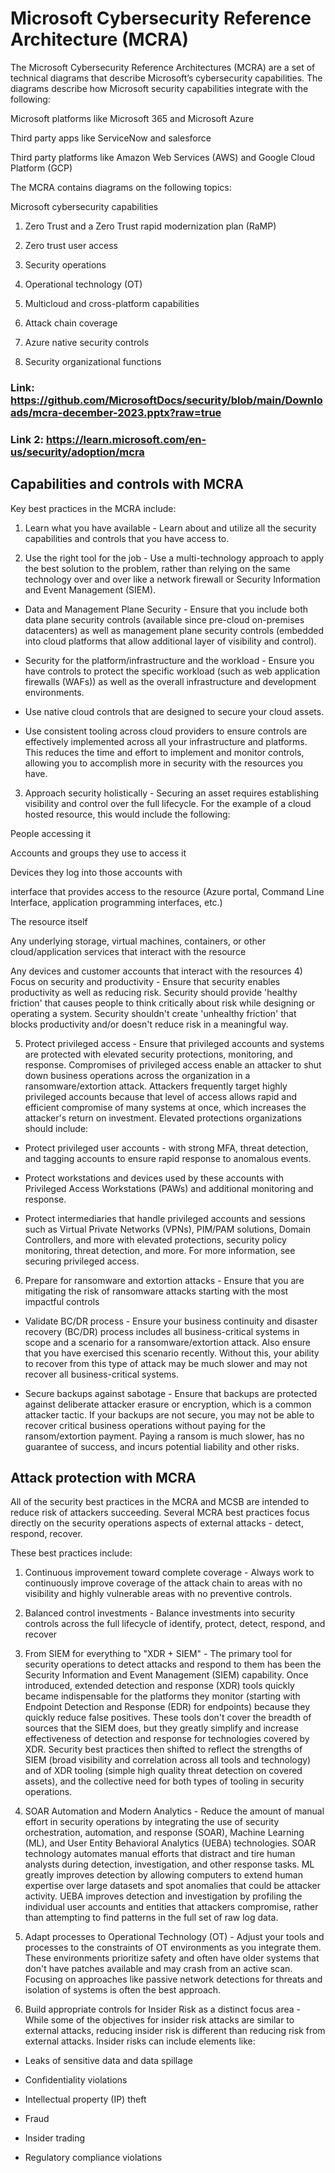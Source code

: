 # Microsoft Cybersecurity Reference Architecture (MCRA)

The Microsoft Cybersecurity Reference Architectures (MCRA) are a set of technical diagrams that describe Microsoft’s cybersecurity capabilities. The diagrams describe how Microsoft security capabilities integrate with the following:

Microsoft platforms like Microsoft 365 and Microsoft Azure

Third party apps like ServiceNow and salesforce

Third party platforms like Amazon Web Services (AWS) and Google Cloud Platform (GCP)

The MCRA contains diagrams on the following topics:

Microsoft cybersecurity capabilities

1) Zero Trust and a Zero Trust rapid modernization plan (RaMP)

2) Zero trust user access

3) Security operations

4) Operational technology (OT)

5) Multicloud and cross-platform capabilities

6) Attack chain coverage

7) Azure native security controls

8) Security organizational functions

### Link: https://github.com/MicrosoftDocs/security/blob/main/Downloads/mcra-december-2023.pptx?raw=true

### Link 2: https://learn.microsoft.com/en-us/security/adoption/mcra

## Capabilities and controls with MCRA

Key best practices in the MCRA include:

1) Learn what you have available - Learn about and utilize all the security capabilities and controls that you have access to.

2) Use the right tool for the job - Use a multi-technology approach to apply the best solution to the problem, rather than relying on the same technology over and over like a network firewall or Security Information and Event Management (SIEM).

 - Data and Management Plane Security - Ensure that you include both data plane security controls (available since pre-cloud on-premises datacenters) as well as management plane security controls (embedded into cloud platforms that allow additional layer of visibility and control).

 - Security for the platform/infrastructure and the workload - Ensure you have controls to protect the specific workload (such as web application firewalls (WAFs)) as well as the overall infrastructure and development environments.

 - Use native cloud controls that are designed to secure your cloud assets.

 - Use consistent tooling across cloud providers to ensure controls are effectively implemented across all your infrastructure and platforms. This reduces the time and effort to implement and monitor controls, allowing you to accomplish more in security with the resources you have.

3) Approach security holistically - Securing an asset requires establishing visibility and control over the full lifecycle. For the example of a cloud hosted resource, this would include the following:

People accessing it

Accounts and groups they use to access it

Devices they log into those accounts with

interface that provides access to the resource (Azure portal, Command Line Interface, application programming interfaces, etc.)

The resource itself

Any underlying storage, virtual machines, containers, or other cloud/application services that interact with the resource

Any devices and customer accounts that interact with the resources
4) Focus on security and productivity - Ensure that security enables productivity as well as reducing risk. Security should provide 'healthy friction' that causes people to think critically    about risk while designing or operating a system. Security shouldn't create 'unhealthy friction' that blocks productivity and/or doesn't reduce risk in a meaningful way.

5) Protect privileged access - Ensure that privileged accounts and systems are protected with elevated security protections, monitoring, and response. Compromises of privileged access enable an attacker to shut down business operations across the organization in a ransomware/extortion attack. Attackers frequently target highly privileged accounts because that level of access allows rapid and efficient compromise of many systems at once, which increases the attacker's return on investment. Elevated protections organizations should include:
 
 - Protect privileged user accounts - with strong MFA, threat detection, and tagging accounts to ensure rapid response to anomalous events.

 - Protect workstations and devices used by these accounts with Privileged Access Workstations (PAWs) and additional monitoring and response.
 
 - Protect intermediaries that handle privileged accounts and sessions such as Virtual Private Networks (VPNs), PIM/PAM solutions, Domain Controllers, and more with elevated protections, security policy monitoring, threat detection, and more. For more information, see securing privileged access.
6) Prepare for ransomware and extortion attacks - Ensure that you are mitigating the risk of ransomware attacks starting with the most impactful controls
 - Validate BC/DR process - Ensure your business continuity and disaster recovery (BC/DR) process includes all business-critical systems in scope and a scenario for a ransomware/extortion attack. Also ensure that you have exercised this scenario recently. Without this, your ability to recover from this type of attack may be much slower and may not recover all business-critical systems.
 
 - Secure backups against sabotage - Ensure that backups are protected against deliberate attacker erasure or encryption, which is a common attacker tactic. If your backups are not secure, you may not be able to recover critical business operations without paying for the ransom/extortion payment. Paying a ransom is much slower, has no guarantee of success, and incurs potential liability and other risks.

## Attack protection with MCRA

All of the security best practices in the MCRA and MCSB are intended to reduce risk of attackers succeeding. Several MCRA best practices focus directly on the security operations aspects of external attacks - detect, respond, recover.

These best practices include:

1) Continuous improvement toward complete coverage - Always work to continuously improve coverage of the attack chain to areas with no visibility and highly vulnerable  areas with no preventive controls.

2) Balanced control investments - Balance investments into security controls across the full lifecycle of identify, protect, detect, respond, and recover

3) From SIEM for everything to "XDR + SIEM" - The primary tool for security operations to detect attacks and respond to them has been the Security Information and Event Management (SIEM) capability. Once introduced, extended detection and response (XDR) tools quickly became indispensable for the platforms they monitor (starting with Endpoint Detection and Response (EDR) for endpoints) because they quickly reduce false positives. These tools don't cover the breadth of sources that the SIEM does, but they greatly simplify and increase effectiveness of detection and response for technologies covered by XDR. Security  best practices then shifted to reflect the strengths of SIEM (broad visibility and correlation across all tools and technology) and of XDR tooling (simple high quality threat detection on covered assets), and the collective need for both types of tooling in security operations.

4) SOAR Automation and Modern Analytics - Reduce the amount of manual effort in security operations by integrating the use of security orchestration, automation, and response (SOAR), Machine Learning (ML), and User Entity Behavioral Analytics (UEBA) technologies. SOAR technology automates manual efforts that distract and tire human analysts during detection, investigation, and other response tasks. ML greatly improves detection by allowing computers to extend human expertise over large datasets and spot anomalies that could be attacker activity. UEBA improves detection and investigation by profiling the individual user accounts and entities that attackers compromise, rather than attempting to find patterns in the full set of raw log data.
5) Adapt processes to Operational Technology (OT) - Adjust your tools and processes to the constraints of OT environments as you integrate them. These environments prioritize safety and often have older systems that don't have patches available and may crash from an active scan. Focusing on approaches like passive network detections for threats and isolation of systems is often the best approach.

6) Build appropriate controls for Insider Risk as a distinct focus area - While some of the objectives for insider risk attacks are  similar to external attacks, reducing insider risk is different than reducing risk from external attacks. Insider risks can include elements like:

 - Leaks of sensitive data and data spillage

 - Confidentiality violations

 - Intellectual property (IP) theft

 - Fraud

 - Insider trading

 - Regulatory compliance violations
  
